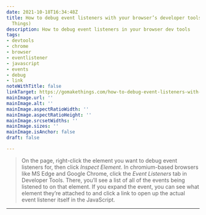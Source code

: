 ```yaml
---
date: 2021-10-18T16:34:48Z
title: How to debug event listeners with your browser’s developer tools (on Go Make
  Things)
description: How to debug event listeners in your browser dev tools
tags:
- devtools
- chrome
- browser
- eventlistener
- javascript
- events
- debug
- link
noteWithTitle: false
linkTarget: https://gomakethings.com/how-to-debug-event-listeners-with-your-browsers-developer-tools/
mainImage.url: ''
mainImage.alt: ''
mainImage.aspectRatioWidth: ''
mainImage.aspectRatioHeight: ''
mainImage.srcsetWidths: ''
mainImage.sizes: ''
mainImage.isAnchor: false
draft: false

---
```

> On the page, right-click the element you want to debug event listeners for, then click _Inspect Element_. In chromium-based browsers like MS Edge and Google Chrome, click the _Event Listeners_ tab in Developer Tools. There, you’ll see a list of all of the events being listened to on that element. If you expand the event, you can see what element they’re attached to and click a link to open up the actual event listener itself in the JavaScript.
---